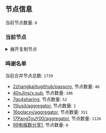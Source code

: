 
## 节点信息
当前节点数量: `0`
### 当前节点
<details>
  <summary>展开复制节点</summary>

    

</details>

### 鸣谢名单
当前合并节点总数: `1739`
- [2zhangkaiitugithub/passcro](https://github.com/zhangkaiitugithub/passcro), 节点数量: `46`
- [40xJins/x.sub](https://github.com/0xJins/x.sub), 节点数量: `186`
- [7go4sharing](https://github.com/go4sharing), 节点数量: `52`
- [11liusil/aggregator](https://github.com/liusil/aggregator), 节点数量: `1`
- [16polarxy/aggregator](https://github.com/polarxy/aggregator), 节点数量: `351`
- [17PangTouY00/aggregator](https://github.com/PangTouY00/aggregator), 节点数量: `1126`
- [99电报群分享1](https://github.com/cdddbc/getAirport), 节点数量: `0`


